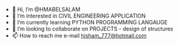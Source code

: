 - 👋 Hi, I’m @HMABELSALAM
- 👀 I’m interested in CIVIL ENGINEERING APPLICATION
- 🌱 I’m currently learning PYTHON PROGRAMMING LANGAUGE 
- 💞️ I’m looking to collaborate on PROJECTS - design of structures 
- 📫 How to reach me  e-mail hisham_777@hotmail.com 

<!---
HMABELSALAM/HMABELSALAM is a ✨ special ✨ repository because its `README.md` (this file) appears on your GitHub profile.
You can click the Preview link to take a look at your changes.
--->
